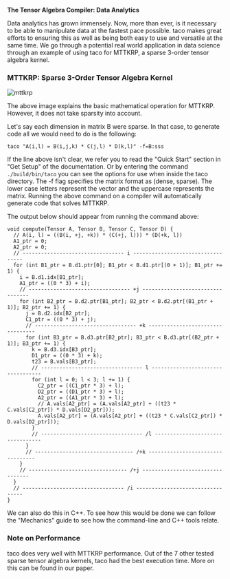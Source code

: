 **The Tensor Algebra Compiler: Data Analytics**

Data analytics has grown immensely. Now, more than ever, is it necessary to be able to manipulate data at the fastest pace possible. taco makes great efforts to ensuring this as well as being both easy to use and versatile at the same time. We go through a potential real world application in data science through an example of using taco for MTTKRP, a sparse 3-order tensor algebra kernel.

### MTTKRP: Sparse 3-Order Tensor Algebra Kernel

![mttkrp](/img/mttkrp_image.png)

The above image explains the basic mathematical operation for MTTKRP. However, it does not take sparsity into account.

Let's say each dimension in matrix B were sparse. In that case, to generate code all we would need to do is the following:

```
taco "A(i,l) = B(i,j,k) * C(j,l) * D(k,l)" -f=B:sss  
```

If the line above isn't clear, we refer you to read the "Quick Start" section in "Get Setup" of the documentation. Or by entering the command `./build/bin/taco` you can see the options for use when inside the taco directory. The -f flag specifies the matrix format as (dense, sparse). The lower case letters represent the vector and the uppercase represents the matrix. Running the above command on a compiler will automatically generate code that solves MTTKRP.

The output below should appear from running the command above:
```
void compute(Tensor A, Tensor B, Tensor C, Tensor D) {
  // A(i, l) = ((B(i, +j, +k)) * (C(+j, l))) * (D(+k, l))
  A1_ptr = 0;
  A2_ptr = 0;
  // --------------------------------- i ----------------------------------
  for (int B1_ptr = B.d1.ptr[0]; B1_ptr < B.d1.ptr[(0 + 1)]; B1_ptr += 1) {
    i = B.d1.idx[B1_ptr];
    A1_ptr = ((0 * 3) + i);
    // --------------------------------- +j ---------------------------------
    for (int B2_ptr = B.d2.ptr[B1_ptr]; B2_ptr < B.d2.ptr[(B1_ptr + 1)]; B2_ptr += 1) {
      j = B.d2.idx[B2_ptr];
      C1_ptr = ((0 * 3) + j);
      // --------------------------------- +k ---------------------------------
      for (int B3_ptr = B.d3.ptr[B2_ptr]; B3_ptr < B.d3.ptr[(B2_ptr + 1)]; B3_ptr += 1) {
        k = B.d3.idx[B3_ptr];
        D1_ptr = ((0 * 3) + k);
        t23 = B.vals[B3_ptr];
        // --------------------------------- l ----------------------------------
        for (int l = 0; l < 3; l += 1) {
          C2_ptr = ((C1_ptr * 3) + l);
          D2_ptr = ((D1_ptr * 3) + l);
          A2_ptr = ((A1_ptr * 3) + l);
          // A.vals[A2_ptr] = (A.vals[A2_ptr] + ((t23 * C.vals[C2_ptr]) * D.vals[D2_ptr]));
          A.vals[A2_ptr] = (A.vals[A2_ptr] + ((t23 * C.vals[C2_ptr]) * D.vals[D2_ptr]));
        }
        // --------------------------------- /l ---------------------------------
      }
      // -------------------------------- /+k ---------------------------------
    }
    // -------------------------------- /+j ---------------------------------
  }
  // --------------------------------- /i ---------------------------------
}
```

We can also do this in C++. To see how this would be done we can follow the "Mechanics" guide to see how the command-line and C++ tools relate.

### Note on Performance

taco does very well with MTTKRP performance. Out of the 7 other tested sparse tensor algebra kernels, taco had the best execution time. More on this can be found in our paper.
